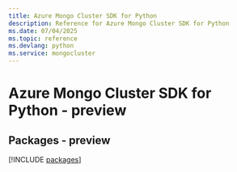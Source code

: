 ```yaml
---
title: Azure Mongo Cluster SDK for Python
description: Reference for Azure Mongo Cluster SDK for Python
ms.date: 07/04/2025
ms.topic: reference
ms.devlang: python
ms.service: mongocluster
---
```

# Azure Mongo Cluster SDK for Python - preview
## Packages - preview
[!INCLUDE [packages](mongo-cluster-index.md)]